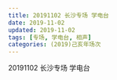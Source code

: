 ```yaml
---
title: 20191102 长沙专场 学电台 
date: 2019-11-02
updated: 2019-11-02
tags: [专场, 学电台, 相声]
categories: (2019)己亥年场次
---
```

20191102 长沙专场 学电台 